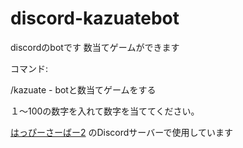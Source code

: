 # discord-kazuatebot
discordのbotです
数当てゲームができます

コマンド:

/kazuate - botと数当てゲームをする

１～100の数字を入れて数字を当ててください。

[はっぴーさーばー2](https://happymc.jimdo.com/)
のDiscordサーバーで使用しています
